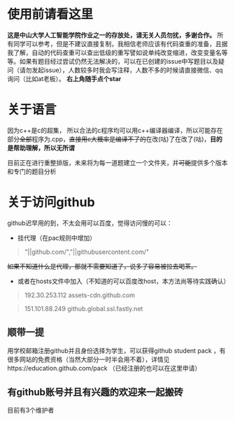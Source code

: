 # 使用前请看这里
**这是中山大学人工智能学院作业之一的存放处，请无关人员勿扰，多谢合作。**
所有同学可以参考，但是不建议直接复制，我相信老师应该有代码查重的准备，且据我了解，自动的代码查重可以查出低级的重写譬如说单纯改变缩进，改变变量名等等。如果有题目经过尝试仍然无法解决的，可以在已创建的issue中写题目以及疑问（请勿发起issue），人数较多时我会写注释，人数不多的时候请直接微信、qq询问（比如at老板）。 **右上角随手点个star**
# 关于语言
 因为c++是c的超集，
 所以合法的c程序均可以用c++编译器编译，所以可能存在部分~~全部~~程序为.cpp，~~直接用c大概率是编译不了的~~在改(咕)了在改了(咕)，**目的是帮助理解，所以无所谓**
 
 目前正在进行重整排版，未来将为每一道题建立一个文件夹，并~~可能~~提供多个版本和专门的题目分析
# 关于访问github
github迟早用的到，不太会用可以百度，觉得访问慢的可以：
* 挂代理（在pac规则中增加）
> "||github.com/","||githubusercontent.com/"  

~~如果不知道什么是代理，那就不需要知道了，说多了容易被拉去喝茶。~~ 
* 或者在hosts文件中加入（不知道的可以百度改host，本方法尚等待实践确认）
> 192.30.253.112 assets-cdn.github.com 

> 151.101.88.249 github.global.ssl.fastly.net
## 顺带一提
用学校邮箱注册github并且身份选择为学生，可以获得github student pack ，有很多网站的免费资格（当然大部分一时半会用不着），详情见https://education.github.com/pack （已经注册的也可以在这里申请）
## 有github账号并且有兴趣的欢迎来一起搬砖
目前有3个维护者
